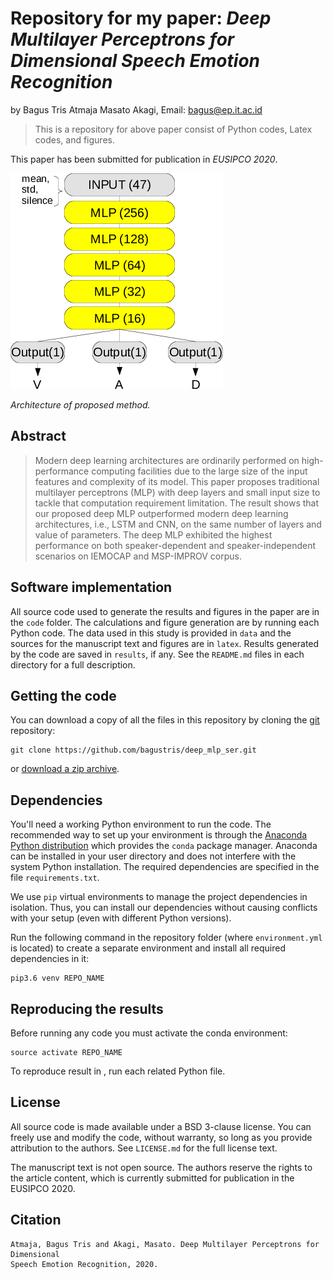 # Repository for my paper: *Deep Multilayer Perceptrons for Dimensional Speech Emotion Recognition*

by
Bagus Tris Atmaja
Masato Akagi,
Email: bagus@ep.it.ac.id

> This is a repository for above paper consist of 
> Python codes, Latex codes, and figures.

This paper has been submitted for publication in *EUSIPCO 2020*.

![](fig/deep_mlp.png)

*Architecture of proposed method.*


## Abstract

> Modern deep learning architectures are ordinarily
performed on high-performance computing facilities due to the
large size of the input features and complexity of its model.
This paper proposes traditional multilayer perceptrons (MLP)
with deep layers and small input size to tackle that computation
requirement limitation. The result shows that our proposed deep
MLP outperformed modern deep learning architectures, i.e.,
LSTM and CNN, on the same number of layers and value of
parameters. The deep MLP exhibited the highest performance
on both speaker-dependent and speaker-independent scenarios
on IEMOCAP and MSP-IMPROV corpus.


## Software implementation


All source code used to generate the results and figures in the paper are in
the `code` folder.
The calculations and figure generation are by 
running each Python code.
The data used in this study is provided in `data` and the sources for the
manuscript text and figures are in `latex`.
Results generated by the code are saved in `results`, if any.
See the `README.md` files in each directory for a full description.


## Getting the code

You can download a copy of all the files in this repository by cloning the
[git](https://git-scm.com/) repository:

    git clone https://github.com/bagustris/deep_mlp_ser.git

or [download a zip archive](https://github.com/bagustris/deep_mlp_ser).



## Dependencies

You'll need a working Python environment to run the code.
The recommended way to set up your environment is through the
[Anaconda Python distribution](https://www.anaconda.com/download/) which
provides the `conda` package manager.
Anaconda can be installed in your user directory and does not interfere with
the system Python installation.
The required dependencies are specified in the file `requirements.txt`.

We use `pip` virtual environments to manage the project dependencies in
isolation.
Thus, you can install our dependencies without causing conflicts with your
setup (even with different Python versions).

Run the following command in the repository folder (where `environment.yml`
is located) to create a separate environment and install all required
dependencies in it:

    pip3.6 venv REPO_NAME


## Reproducing the results

Before running any code you must activate the conda environment:

    source activate REPO_NAME

To reproduce result in , run each related Python file.  


## License

All source code is made available under a BSD 3-clause license. You can freely
use and modify the code, without warranty, so long as you provide attribution
to the authors. See `LICENSE.md` for the full license text.

The manuscript text is not open source. The authors reserve the rights to the
article content, which is currently submitted for publication in the
EUSIPCO 2020.


## Citation
```
Atmaja, Bagus Tris and Akagi, Masato. Deep Multilayer Perceptrons for Dimensional
Speech Emotion Recognition, 2020.
```

